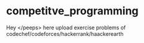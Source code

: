 # competitve_programming
Hey &lt;/peeps> here upload exercise problems of codechef/codeforces/hackerrank/haackerearth
